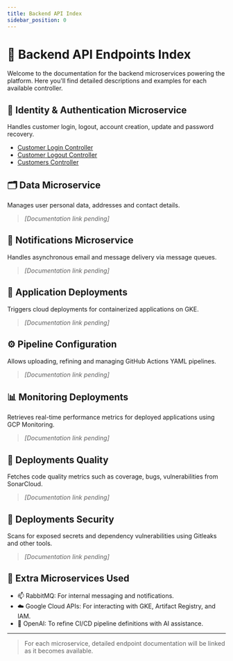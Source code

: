```yaml
---
title: Backend API Index
sidebar_position: 0
---
```


# 📘 Backend API Endpoints Index

Welcome to the documentation for the backend microservices powering the platform. Here you'll find detailed descriptions and examples for each available controller.

## 🔐 Identity & Authentication Microservice

Handles customer login, logout, account creation, update and password recovery.
- [Customer Login Controller](customer-login-controller.md)
- [Customer Logout Controller](customer-logout-controller.md)
- [Customers Controller](customers-controller.md)

## 🗂️ Data Microservice

Manages user personal data, addresses and contact details.
> *[Documentation link pending]*

## 🔔 Notifications Microservice

Handles asynchronous email and message delivery via message queues.
> *[Documentation link pending]*

## 🚀 Application Deployments

Triggers cloud deployments for containerized applications on GKE.
> *[Documentation link pending]*

## ⚙️ Pipeline Configuration

Allows uploading, refining and managing GitHub Actions YAML pipelines.
> *[Documentation link pending]*

## 📊 Monitoring Deployments

Retrieves real-time performance metrics for deployed applications using GCP Monitoring.
> *[Documentation link pending]*

## 🧪 Deployments Quality

Fetches code quality metrics such as coverage, bugs, vulnerabilities from SonarCloud.
> *[Documentation link pending]*

## 🔐 Deployments Security

Scans for exposed secrets and dependency vulnerabilities using Gitleaks and other tools.
> *[Documentation link pending]*

## 🧩 Extra Microservices Used

- 📫 RabbitMQ: For internal messaging and notifications.
- ☁️ Google Cloud APIs: For interacting with GKE, Artifact Registry, and IAM.
- 🧠 OpenAI: To refine CI/CD pipeline definitions with AI assistance.

---

> For each microservice, detailed endpoint documentation will be linked as it becomes available.

